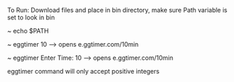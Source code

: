 To Run: Download files and place in bin directory, make sure Path variable is set to look in bin 

~ echo $PATH

~ eggtimer 10 --> opens e.ggtimer.com/10min

~ eggtimer
Enter Time: 10 --> opens e.ggtimer.com/10min

eggtimer command will only accept positive integers
